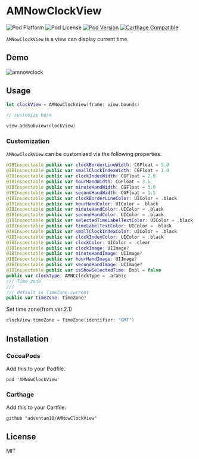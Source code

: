 # AMNowClockView

![Pod Platform](https://img.shields.io/cocoapods/p/AMNowClockView.svg?style=flat)
![Pod License](https://img.shields.io/cocoapods/l/AMNowClockView.svg?style=flat)
[![Pod Version](https://img.shields.io/cocoapods/v/AMNowClockView.svg?style=flat)](http://cocoapods.org/pods/AMNowClockView)
[![Carthage Compatible](https://img.shields.io/badge/Carthage-compatible-4BC51D.svg?style=flat)](https://github.com/Carthage/Carthage)

`AMNowClockView` is a view can display current time.

## Demo

![amnowclock](https://user-images.githubusercontent.com/34936885/34642298-1594ee86-f354-11e7-85a6-39d97bf96785.gif)

## Usage

```swift
let clockView = AMNowClockView(frame: view.bounds)

// customize here

view.addSubview(clockView)
```

### Customization
`AMNowClockView` can be customized via the following properties.

```swift
@IBInspectable public var clockBorderLineWidth: CGFloat = 5.0
@IBInspectable public var smallClockIndexWidth: CGFloat = 1.0
@IBInspectable public var clockIndexWidth: CGFloat = 2.0
@IBInspectable public var hourHandWidth: CGFloat = 3.5
@IBInspectable public var minuteHandWidth: CGFloat = 3.0
@IBInspectable public var secondHandWidth: CGFloat = 1.5
@IBInspectable public var clockBorderLineColor: UIColor = .black
@IBInspectable public var hourHandColor: UIColor = .black
@IBInspectable public var minuteHandColor: UIColor = .black
@IBInspectable public var secondHandColor: UIColor = .black
@IBInspectable public var selectedTimeLabelTextColor: UIColor = .black
@IBInspectable public var timeLabelTextColor: UIColor = .black
@IBInspectable public var smallClockIndexColor: UIColor = .black
@IBInspectable public var clockIndexColor: UIColor = .black
@IBInspectable public var clockColor: UIColor = .clear
@IBInspectable public var clockImage: UIImage?
@IBInspectable public var minuteHandImage: UIImage?
@IBInspectable public var hourHandImage: UIImage?
@IBInspectable public var secondHandImage: UIImage?
@IBInspectable public var isShowSelectedTime: Bool = false
public var clockType: AMNCClockType = .arabic
/// Time zone
///
/// default is TimeZone.current
public var timeZone: TimeZone?
```

Set time zone(from ver.2.1)

```swift
clockView.timeZone = TimeZone(identifier: "GMT")
```

## Installation

### CocoaPods

Add this to your Podfile.
```ogdl
pod 'AMNowClockView'
```

### Carthage

Add this to your Cartfile.

```ogdl
github "adventam10/AMNowClockView"
```

## License

MIT


